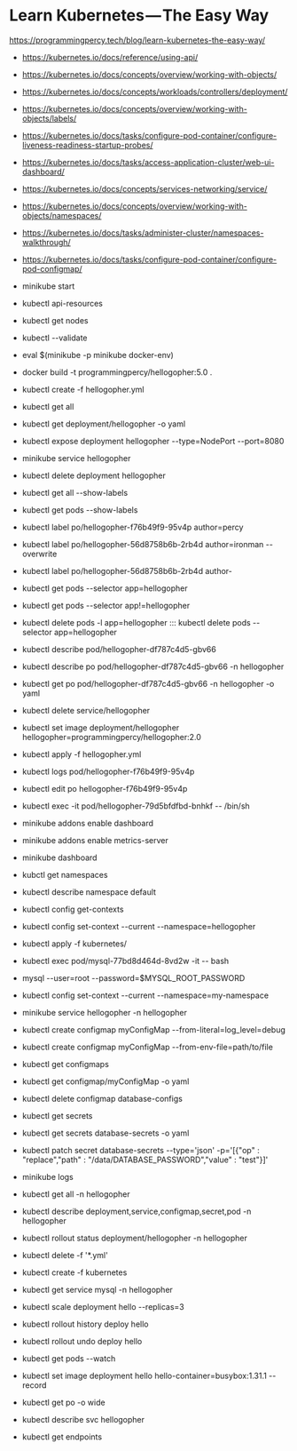 # Learn Kubernetes — The Easy Way

https://programmingpercy.tech/blog/learn-kubernetes-the-easy-way/

* https://kubernetes.io/docs/reference/using-api/
* https://kubernetes.io/docs/concepts/overview/working-with-objects/
* https://kubernetes.io/docs/concepts/workloads/controllers/deployment/
* https://kubernetes.io/docs/concepts/overview/working-with-objects/labels/
* https://kubernetes.io/docs/tasks/configure-pod-container/configure-liveness-readiness-startup-probes/
* https://kubernetes.io/docs/tasks/access-application-cluster/web-ui-dashboard/
* https://kubernetes.io/docs/concepts/services-networking/service/
* https://kubernetes.io/docs/concepts/overview/working-with-objects/namespaces/
* https://kubernetes.io/docs/tasks/administer-cluster/namespaces-walkthrough/
* https://kubernetes.io/docs/tasks/configure-pod-container/configure-pod-configmap/

* minikube start
* kubectl api-resources
* kubectl get nodes
* kubectl --validate
* eval $(minikube -p minikube docker-env)
* docker build -t programmingpercy/hellogopher:5.0 .
* kubectl create -f hellogopher.yml
* kubectl get all
* kubectl get deployment/hellogopher -o yaml
* kubectl expose deployment hellogopher --type=NodePort --port=8080
* minikube service hellogopher
* kubectl delete deployment hellogopher
* kubectl get all --show-labels
* kubectl get pods --show-labels
* kubectl label po/hellogopher-f76b49f9-95v4p author=percy
* kubectl label po/hellogopher-56d8758b6b-2rb4d author=ironman --overwrite
* kubectl label po/hellogopher-56d8758b6b-2rb4d author-
* kubectl get pods --selector app=hellogopher
* kubectl get pods --selector app!=hellogopher
* kubectl delete pods -l app=hellogopher ::: kubectl delete pods --selector app=hellogopher
* kubectl describe pod/hellogopher-df787c4d5-gbv66
* kubectl describe po pod/hellogopher-df787c4d5-gbv66 -n hellogopher
* kubectl get po pod/hellogopher-df787c4d5-gbv66 -n hellogopher -o yaml
* kubectl delete service/hellogopher
* kubectl set image deployment/hellogopher hellogopher=programmingpercy/hellogopher:2.0
* kubectl apply -f hellogopher.yml
* kubectl logs pod/hellogopher-f76b49f9-95v4p
* kubectl edit po hellogopher-f76b49f9-95v4p
* kubectl exec -it pod/hellogopher-79d5bfdfbd-bnhkf -- /bin/sh
* minikube addons enable dashboard
* minikube addons enable metrics-server
* minikube dashboard
* kubctl get namespaces
* kubectl describe namespace default
* kubectl config get-contexts
* kubectl config set-context --current --namespace=hellogopher
* kubectl apply -f kubernetes/
* kubectl exec pod/mysql-77bd8d464d-8vd2w -it -- bash
* mysql --user=root --password=$MYSQL_ROOT_PASSWORD
* kubectl config set-context --current --namespace=my-namespace
* minikube service hellogopher -n hellogopher
* kubectl create configmap myConfigMap --from-literal=log_level=debug
* kubectl create configmap myConfigMap --from-env-file=path/to/file
* kubectl get configmaps
* kubectl get configmap/myConfigMap -o yaml
* kubectl delete configmap database-configs
* kubectl get secrets
* kubectl get secrets database-secrets -o yaml
* kubectl patch secret database-secrets --type='json' -p='[{"op" : "replace","path" : "/data/DATABASE_PASSWORD","value" : "test"}]'
* minikube logs
* kubectl get all -n hellogopher
* kubectl describe deployment,service,configmap,secret,pod -n hellogopher
* kubectl rollout status deployment/hellogopher -n hellogopher
* kubectl delete -f '*.yml'
* kubectl create -f kubernetes
* kubectl get service mysql -n hellogopher
* kubectl scale deployment hello --replicas=3
* kubectl rollout history deploy hello
* kubectl rollout undo deploy hello
* kubectl get pods --watch
* kubectl set image deployment hello hello-container=busybox:1.31.1 --record
* kubectl get po -o wide
* kubectl describe svc hellogopher
* kubectl get endpoints